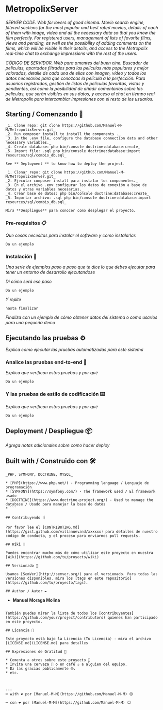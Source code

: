 # MetropolixServer

_SERVER CODE. Web for lovers of good cinema. Movie search engine, filtered sections for the most popular and best rated movies, details of each of them with image, video and all the necessary data so that you know the film perfectly. For registered users, management of lists of favorite films, views and pending, as well as the possibility of adding comments on the films, which will be visible in their details, and access to the Metropolix real-time chat to exchange impressions with the rest of the users._

_CÓDIGO DE SERVIDOR. Web para amantes del buen cine. Buscador de películas, apartados filtrados para las películas más populares y mejor valoradas, detalle de cada una de ellas con imagen, vídeo y todos los datos necesarios para que conozcas la película a la perfección. Para usuarios registrados, gestión de listas de películas favoritas, vistas y pendientes, así como la posibilidad de añadir comentarios sobre las películas, que serán visibles en sus datos, y acceso al chat en tiempo real de Metropolix para intercambiar impresiones con el resto de los usuarios._ 

## Starting / Comenzando 🚀

```
_1. Clone repo: git clone https://github.com/Manuel-M-M/MetropolixServer.git_  
_2. Run composer install to install the components ._  
_3. In the .env file, configure the database connection data and other necessary variables._  
_4. Create database: php bin/console doctrine:database:create_  
_5. Import file: .sql php bin/console doctrine:database:import resources/sql/combis_db.sql_
```
```
See ** Deployment ** to know how to deploy the project. 
```
```
_1. Clonar repo: git clone https://github.com/Manuel-M-M/MetropolixServer.git_  
_2. Ejecutar composer install para instalar los componentes._  
_3. En el archivo .env configurar los datos de conexión a base de datos y otras variables necesarias._  
_4. Crear base de datos: php bin/console doctrine:database:create_  
_5. Importar archivo: .sql php bin/console doctrine:database:import resources/sql/combis_db.sql_
```
```
Mira **Despliegue** para conocer como desplegar el proyecto.
```

### Pre-requisitos 📋

_Que cosas necesitas para instalar el software y como instalarlas_

```
Da un ejemplo
```

### Instalación 🔧

_Una serie de ejemplos paso a paso que te dice lo que debes ejecutar para tener un entorno de desarrollo ejecutandose_

_Dí cómo será ese paso_

```
Da un ejemplo
```

_Y repite_

```
hasta finalizar
```

_Finaliza con un ejemplo de cómo obtener datos del sistema o como usarlos para una pequeña demo_

## Ejecutando las pruebas ⚙️

_Explica como ejecutar las pruebas automatizadas para este sistema_

### Analice las pruebas end-to-end 🔩

_Explica que verifican estas pruebas y por qué_

```
Da un ejemplo
```

### Y las pruebas de estilo de codificación ⌨️

_Explica que verifican estas pruebas y por qué_

```
Da un ejemplo
```

## Deployment / Despliegue 📦

_Agrega notas adicionales sobre como hacer deploy_

## Built with / Construido con 🛠️

```
_PHP, SYMFONY, DOCTRINE, MYSQL_
```
```
* [PHP](https://www.php.net/) - Programming language / Lenguaje de programación 
* [SYMFONY](https://symfony.com/) - The framework used / El framework usado
* [DOCTRINE](https://www.doctrine-project.org/) - Used to manage the database / Usado para manejar la base de datos
* ```

## Contribuyendo 🖇️

Por favor lee el [CONTRIBUTING.md](https://gist.github.com/villanuevand/xxxxxx) para detalles de nuestro código de conducta, y el proceso para enviarnos pull requests.

## Wiki 📖

Puedes encontrar mucho más de cómo utilizar este proyecto en nuestra [Wiki](https://github.com/tu/proyecto/wiki)

## Versionado 📌

Usamos [SemVer](http://semver.org/) para el versionado. Para todas las versiones disponibles, mira los [tags en este repositorio](https://github.com/tu/proyecto/tags).

## Author / Autor ✒️

```
* **Manuel Moraga Molina**
``` 

También puedes mirar la lista de todos los [contribuyentes](https://github.com/your/project/contributors) quíenes han participado en este proyecto. 

## Licencia 📄

Este proyecto está bajo la Licencia (Tu Licencia) - mira el archivo [LICENSE.md](LICENSE.md) para detalles

## Expresiones de Gratitud 🎁

* Comenta a otros sobre este proyecto 📢
* Invita una cerveza 🍺 o un café ☕ a alguien del equipo. 
* Da las gracias públicamente 🤓.
* etc.



---
⌨️ with ❤️ por [Manuel-M-M](https://github.com/Manuel-M-M) 😊

⌨️ con ❤️ por [Manuel-M-M](https://github.com/Manuel-M-M) 😊
